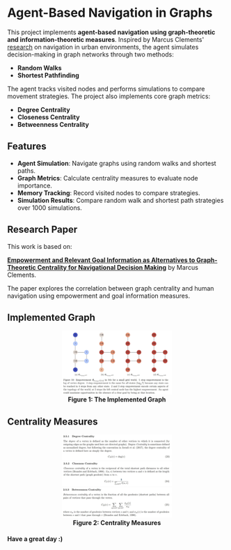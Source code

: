 # Agent-Based Navigation in Graphs

This project implements **agent-based navigation using graph-theoretic and information-theoretic measures**. Inspired by Marcus Clements' [research](https://uhra.herts.ac.uk/bitstream/handle/2299/22616/15007732%20CLEMENTS%20Marcus%20Final%20Version%20of%20MSc%20by%20Research%20Submission.pdf?sequence=1&isAllowed=y) on navigation in urban environments, the agent simulates decision-making in graph networks through two methods:

- **Random Walks**
- **Shortest Pathfinding**

The agent tracks visited nodes and performs simulations to compare movement strategies. The project also implements core graph metrics:

- **Degree Centrality**
- **Closeness Centrality**
- **Betweenness Centrality**

## Features

- **Agent Simulation**: Navigate graphs using random walks and shortest paths.
- **Graph Metrics**: Calculate centrality measures to evaluate node importance.
- **Memory Tracking**: Record visited nodes to compare strategies.
- **Simulation Results**: Compare random walk and shortest path strategies over 1000 simulations.

## Research Paper

This work is based on:

**[Empowerment and Relevant Goal Information as Alternatives to Graph-Theoretic Centrality for Navigational Decision Making](https://uhra.herts.ac.uk/bitstream/handle/2299/22616/15007732%20CLEMENTS%20Marcus%20Final%20Version%20of%20MSc%20by%20Research%20Submission.pdf?sequence=1&isAllowed=y)** by Marcus Clements.

The paper explores the correlation between graph centrality and human navigation using empowerment and goal information measures.

## Implemented Graph

<p align="center">
  <img src="./images/Empowerment_Graph.JPG" width="50%" alt="Empowerment Graph">
  <br><b>Figure 1: The Implemented Graph</b>
</p>

## Centrality Measures

<p align="center">
  <img src="./images/Degree_Centrality.JPG" width="50%" alt="Degree Centrality">
  <img src="./images/Closeness_Centrality.JPG" width="50%" alt="Closeness Centrality">
  <img src="./images/Betweenness_Centrality.JPG" width="50%" alt="Betweenness Centrality">
  <br><b>Figure 2: Centrality Measures</b>
</p>

#### Have a great day :) 
